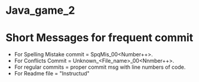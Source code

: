 # Java_game_2

# Short Messages for frequent commit
- For Spelling Mistake commit = SpqMis_00<Number++>.
- For Conflicts Commit = Unknown_<File_name>_00<Nnmber++>.
- For regular commits = proper commit msg with line numbers of code.
- For Readme file = "Instructud"
